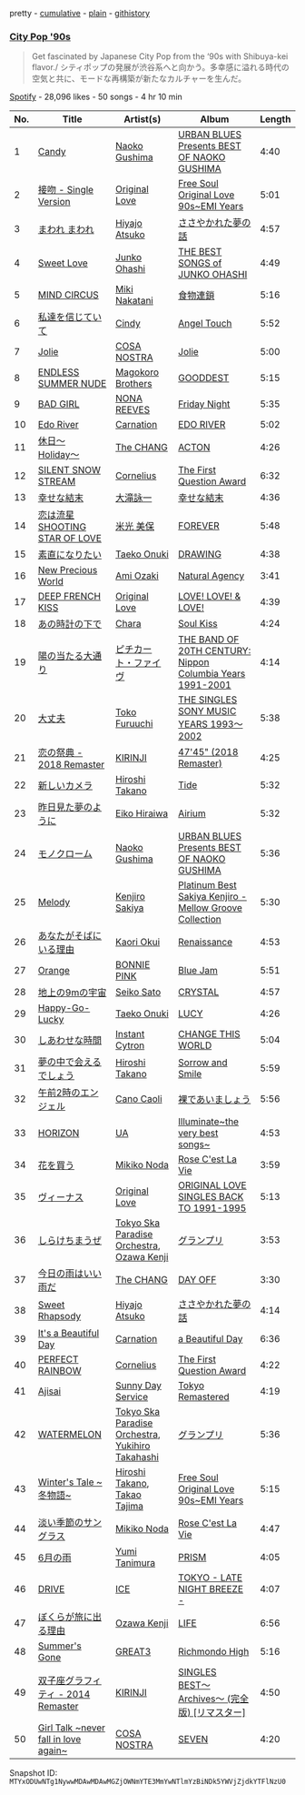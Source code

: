 pretty - [cumulative](/playlists/cumulative/37i9dQZF1DXcCtECOOdtm1.md) - [plain](/playlists/plain/37i9dQZF1DXcCtECOOdtm1) - [githistory](https://github.githistory.xyz/mackorone/spotify-playlist-archive/blob/main/playlists/plain/37i9dQZF1DXcCtECOOdtm1)

### [City Pop '90s](https://open.spotify.com/playlist/37i9dQZF1DXcCtECOOdtm1)

> Get fascinated by Japanese City Pop from the ‘90s with Shibuya\-kei flavor./ シティポップの発展が渋谷系へと向かう。多幸感に溢れる時代の空気と共に、モードな再構築が新たなカルチャーを生んだ。

[Spotify](https://open.spotify.com/user/spotify) - 28,096 likes - 50 songs - 4 hr 10 min

| No. | Title | Artist(s) | Album | Length |
|---|---|---|---|---|
| 1 | [Candy](https://open.spotify.com/track/5OUnJyo4Cb9bFPzDWb5GAK) | [Naoko Gushima](https://open.spotify.com/artist/75Vr32zFTf1oJgGwqWJcfs) | [URBAN BLUES Presents BEST OF NAOKO GUSHIMA](https://open.spotify.com/album/4qmd0MoQhHRudD3wXDHOmQ) | 4:40 |
| 2 | [接吻 \- Single Version](https://open.spotify.com/track/087QkWr0BShyZUZyJT9Nk6) | [Original Love](https://open.spotify.com/artist/76QaFuQNldIJkAkDmaMAck) | [Free Soul Original Love 90s\~EMI Years](https://open.spotify.com/album/1y4XMGzhAqUZcfpxh9zQ7R) | 5:01 |
| 3 | [まわれ まわれ](https://open.spotify.com/track/1lZbxQcKkq7LPyWdzZUhkS) | [Hiyajo Atsuko](https://open.spotify.com/artist/4RM51G7sDVxP0jo5uGODKf) | [ささやかれた夢の話](https://open.spotify.com/album/4vvaXPl77ekeetmDhltVOr) | 4:57 |
| 4 | [Sweet Love](https://open.spotify.com/track/5WTCHYg9G27e9e5HFKGdd1) | [Junko Ohashi](https://open.spotify.com/artist/7rGbODPTIVjzn3CTR6RCzE) | [THE BEST SONGS of JUNKO OHASHI](https://open.spotify.com/album/10BIzys0QO4l9UQGay0iRI) | 4:49 |
| 5 | [MIND CIRCUS](https://open.spotify.com/track/0gqTHvXLAkAKimqY7E4ngQ) | [Miki Nakatani](https://open.spotify.com/artist/0lQqccMaSieqmC4KN96fgs) | [食物連鎖](https://open.spotify.com/album/0rAypOqCpgSzKzuNRfVsux) | 5:16 |
| 6 | [私達を信じていて](https://open.spotify.com/track/4xu0gZ96zx1G7UdajUGDqD) | [Cindy](https://open.spotify.com/artist/2ZMPUpiuAKAkzPdMj6qEX0) | [Angel Touch](https://open.spotify.com/album/1Cm55AdMDqdZv9dxiJmB5m) | 5:52 |
| 7 | [Jolie](https://open.spotify.com/track/0JGEQ4bpgXwpwwEHfD4rL7) | [COSA NOSTRA](https://open.spotify.com/artist/3XTQoYcUS34mM1jloWW85u) | [Jolie](https://open.spotify.com/album/2vyEwx01MpkV5b5uXr6Zjq) | 5:00 |
| 8 | [ENDLESS SUMMER NUDE](https://open.spotify.com/track/0yiMxEV6t1oJsDZDQaf7vB) | [Magokoro Brothers](https://open.spotify.com/artist/7vDBc24PdLxDQEF6tGHnzM) | [GOODDEST](https://open.spotify.com/album/2X3g1UYUiMk7xmhWcoj7pc) | 5:15 |
| 9 | [BAD GIRL](https://open.spotify.com/track/6HQbJqm6M4YvZJd9acfIJm) | [NONA REEVES](https://open.spotify.com/artist/2C6HFF5xLM3rUfCEuZ3q2I) | [Friday Night](https://open.spotify.com/album/2XpP3oRuBudQhXZaNhsxWe) | 5:35 |
| 10 | [Edo River](https://open.spotify.com/track/7fMzDKqXI1yLugVJNWyiwm) | [Carnation](https://open.spotify.com/artist/5NvPLoJWfBHkEvTsiwmEog) | [EDO RIVER](https://open.spotify.com/album/1qFE5dkutI58p4UkN4Sho4) | 5:02 |
| 11 | [休日〜Holiday〜](https://open.spotify.com/track/54svovuyYwv8UFFYhqNbuE) | [The CHANG](https://open.spotify.com/artist/4TUK5uS3Y5yEMk1je8dvsU) | [ACTON](https://open.spotify.com/album/3Xwv5EJuTQ3rnZR8AAv6GC) | 4:26 |
| 12 | [SILENT SNOW STREAM](https://open.spotify.com/track/1bhJKv7Ou9rN9RYVD6YXUP) | [Cornelius](https://open.spotify.com/artist/2vJObElaIZWYDLpiXiJMo9) | [The First Question Award](https://open.spotify.com/album/34R5kaIgo2RPsMS2tb4xjc) | 6:32 |
| 13 | [幸せな結末](https://open.spotify.com/track/5osxC77ZVAIXIE5Q3DMUuu) | [大滝詠一](https://open.spotify.com/artist/0cFJWqLH2LZPzuTGS1ljV0) | [幸せな結末](https://open.spotify.com/album/0THQJwnRlNNmlxtoDMp5Rf) | 4:36 |
| 14 | [恋は流星 SHOOTING STAR OF LOVE](https://open.spotify.com/track/7DwgrtlxProoKzcjgW95Hs) | [米光 美保](https://open.spotify.com/artist/15asL053CFbu0Yd8l1z6Xr) | [FOREVER](https://open.spotify.com/album/40LzeiD8n5G9OddvHBu00H) | 5:48 |
| 15 | [素直になりたい](https://open.spotify.com/track/67dgiLbwMnKvey0fy4rJgW) | [Taeko Onuki](https://open.spotify.com/artist/5QeCklzEEYSSLWeUxuWeBy) | [DRAWING](https://open.spotify.com/album/1yLXjq2T0UZdk2iCY1Qor5) | 4:38 |
| 16 | [New Precious World](https://open.spotify.com/track/1fBvg4jelTmLWN9bTPKudL) | [Ami Ozaki](https://open.spotify.com/artist/0BPn2k0BoBN6XceavMVCTj) | [Natural Agency](https://open.spotify.com/album/52maoIFHtoFwNFzqKLj33j) | 3:41 |
| 17 | [DEEP FRENCH KISS](https://open.spotify.com/track/3840uavKqiGjuWZ32vu1b6) | [Original Love](https://open.spotify.com/artist/76QaFuQNldIJkAkDmaMAck) | [LOVE! LOVE! & LOVE!](https://open.spotify.com/album/2sbXsIxF3TUIuc4iVhSs1c) | 4:39 |
| 18 | [あの時計の下で](https://open.spotify.com/track/21OTypqqi7JU5CrEpcIxhK) | [Chara](https://open.spotify.com/artist/2v3eFzDOUnyWP1drW2dPTp) | [Soul Kiss](https://open.spotify.com/album/0dXWAhAdGxGfbZ4MILNUFO) | 4:24 |
| 19 | [陽の当たる大通り](https://open.spotify.com/track/5sKcnKSG99NlP0mahUAwx8) | [ピチカート・ファイヴ](https://open.spotify.com/artist/0IQalWuw5NBk1xXG5GK0Bv) | [THE BAND OF 20TH CENTURY: Nippon Columbia Years 1991\-2001](https://open.spotify.com/album/6XXYHc8PtLy885hQNeA4gC) | 4:14 |
| 20 | [大丈夫](https://open.spotify.com/track/2Z1vcO2Mef4j8YgOqcuIIn) | [Toko Furuuchi](https://open.spotify.com/artist/1rIVRqMT3NboIWjG2JN5hZ) | [THE SINGLES SONY MUSIC YEARS 1993〜2002](https://open.spotify.com/album/6L0RnoV3X2PtQoyY203VZJ) | 5:38 |
| 21 | [恋の祭典 \- 2018 Remaster](https://open.spotify.com/track/4WZmHR7ZQKFAZS13A1GQuq) | [KIRINJI](https://open.spotify.com/artist/0O1UtbTe4ca7HabaiMhYZ7) | [47'45" \(2018 Remaster\)](https://open.spotify.com/album/3Gsropo0I0mV05Vb1ePvYK) | 4:25 |
| 22 | [新しいカメラ](https://open.spotify.com/track/3HyBWjmsd7oNC8Kf84xzli) | [Hiroshi Takano](https://open.spotify.com/artist/1Z3tfBrHfzbWjvnOQh9GnO) | [Tide](https://open.spotify.com/album/031czByzgzBOdIWYiWRcR7) | 5:32 |
| 23 | [昨日見た夢のように](https://open.spotify.com/track/4wtR2MpQTQYiztuAYWMG5z) | [Eiko Hiraiwa](https://open.spotify.com/artist/4VPCefGLDWC3ACrhMytyKS) | [Airium](https://open.spotify.com/album/2dts82QfvxKAJtYZbsHXdC) | 5:32 |
| 24 | [モノクローム](https://open.spotify.com/track/1suyMXDdPZE6BZlKgTPB8b) | [Naoko Gushima](https://open.spotify.com/artist/75Vr32zFTf1oJgGwqWJcfs) | [URBAN BLUES Presents BEST OF NAOKO GUSHIMA](https://open.spotify.com/album/4qmd0MoQhHRudD3wXDHOmQ) | 5:36 |
| 25 | [Melody](https://open.spotify.com/track/2OpaAoMdzC7fR6mAzTZL2G) | [Kenjiro Sakiya](https://open.spotify.com/artist/14tdomXFf9cDR8ms2xVN03) | [Platinum Best Sakiya Kenjiro \- Mellow Groove Collection](https://open.spotify.com/album/5xlTVgB8LMfCQffVDvrAKB) | 5:30 |
| 26 | [あなたがそばにいる理由](https://open.spotify.com/track/4dRAXb8IpgVBdXJe5tYsUJ) | [Kaori Okui](https://open.spotify.com/artist/0RQhwDCMVYatkJ6p7rrB9e) | [Renaissance](https://open.spotify.com/album/0bWr54SZfUko5nVbtDiP9l) | 4:53 |
| 27 | [Orange](https://open.spotify.com/track/1xfRbBRDU13OFbjQY917fm) | [BONNIE PINK](https://open.spotify.com/artist/0ogtEa0KT8kmWr6n0UoAqu) | [Blue Jam](https://open.spotify.com/album/0LILwQL53k7i9m9CxrUzXt) | 5:51 |
| 28 | [地上の9mの宇宙](https://open.spotify.com/track/4IziiuY1hf00wLYSkk072A) | [Seiko Sato](https://open.spotify.com/artist/4sxVVljhdcKe36YGDZW3uV) | [CRYSTAL](https://open.spotify.com/album/39HbPKcc3M6MP63G4fFY7E) | 4:57 |
| 29 | [Happy\-Go\-Lucky](https://open.spotify.com/track/2nPddaj5ME4Vm11jvKEkSe) | [Taeko Onuki](https://open.spotify.com/artist/5QeCklzEEYSSLWeUxuWeBy) | [LUCY](https://open.spotify.com/album/0N1zL99Endak0l1KFoWT18) | 4:26 |
| 30 | [しあわせな時間](https://open.spotify.com/track/2jBMkEllnlU6z3jmn23O5q) | [Instant Cytron](https://open.spotify.com/artist/6YQynvo3pafhgrHpXp0Uvn) | [CHANGE THIS WORLD](https://open.spotify.com/album/1bbcPma18cl2NbVPAfB4Hu) | 5:04 |
| 31 | [夢の中で会えるでしょう](https://open.spotify.com/track/5Y9wdPTsQlnk3B17HDUewK) | [Hiroshi Takano](https://open.spotify.com/artist/1Z3tfBrHfzbWjvnOQh9GnO) | [Sorrow and Smile](https://open.spotify.com/album/0cS9IiWAUlpcj4jRn6GOg6) | 5:59 |
| 32 | [午前2時のエンジェル](https://open.spotify.com/track/0Fs9fqPPNslWeWbWjH0h4p) | [Cano Caoli](https://open.spotify.com/artist/5dKIn28hp1VpQYeigddI8r) | [裸であいましょう](https://open.spotify.com/album/29TFyKg4WZsMriAA9NJhMS) | 5:56 |
| 33 | [HORIZON](https://open.spotify.com/track/782gyHAHXhoTQ1pcjEksD9) | [UA](https://open.spotify.com/artist/43XHGbWVe5qKVCuI0HMep0) | [Illuminate\~the very best songs\~](https://open.spotify.com/album/6IZB1TIO4uGrQfXNzOblGn) | 4:53 |
| 34 | [花を買う](https://open.spotify.com/track/4U1UGoETmiVkDWYjvXozy0) | [Mikiko Noda](https://open.spotify.com/artist/6rAxZysBIWlwb9wTPPyXwp) | [Rose C'est La Vie](https://open.spotify.com/album/710F6Uqw8f953NxyS3V4iK) | 3:59 |
| 35 | [ヴィーナス](https://open.spotify.com/track/3BLWk8c92LgNNfujuiEaEQ) | [Original Love](https://open.spotify.com/artist/76QaFuQNldIJkAkDmaMAck) | [ORIGINAL LOVE SINGLES BACK TO 1991\-1995](https://open.spotify.com/album/2tJ9fdkia7sIr9bvI7jWLB) | 5:13 |
| 36 | [しらけちまうぜ](https://open.spotify.com/track/1PohOiwOj3bXB0Xyx2ChGR) | [Tokyo Ska Paradise Orchestra](https://open.spotify.com/artist/0UZq6vAHrwGgctvxTzzxYm), [Ozawa Kenji](https://open.spotify.com/artist/7ovAoJY1WI5kUXRCa35C2I) | [グランプリ](https://open.spotify.com/album/6P1m4VZS1ekXm2WPhy0zGH) | 3:53 |
| 37 | [今日の雨はいい雨だ](https://open.spotify.com/track/6uDYSBml0AD7FCvqnXcmXO) | [The CHANG](https://open.spotify.com/artist/4TUK5uS3Y5yEMk1je8dvsU) | [DAY OFF](https://open.spotify.com/album/4ShmM3FVCQqCbPw7Hw8qrQ) | 3:30 |
| 38 | [Sweet Rhapsody](https://open.spotify.com/track/2ws62XcfeV7PCT2exLmBEN) | [Hiyajo Atsuko](https://open.spotify.com/artist/4RM51G7sDVxP0jo5uGODKf) | [ささやかれた夢の話](https://open.spotify.com/album/4vvaXPl77ekeetmDhltVOr) | 4:14 |
| 39 | [It's a Beautiful Day](https://open.spotify.com/track/62bLC5IoSiLW7T33u5h4Yw) | [Carnation](https://open.spotify.com/artist/5NvPLoJWfBHkEvTsiwmEog) | [a Beautiful Day](https://open.spotify.com/album/47rfXgKpkpIEcNLBWHdsnR) | 6:36 |
| 40 | [PERFECT RAINBOW](https://open.spotify.com/track/2lDjU7CavwuSkwiQUs9Jwl) | [Cornelius](https://open.spotify.com/artist/2vJObElaIZWYDLpiXiJMo9) | [The First Question Award](https://open.spotify.com/album/34R5kaIgo2RPsMS2tb4xjc) | 4:22 |
| 41 | [Ajisai](https://open.spotify.com/track/2qNc3c7IE5OVGeti4tneY5) | [Sunny Day Service](https://open.spotify.com/artist/4cSyPcpldERtF4eL3NB9dn) | [Tokyo Remastered](https://open.spotify.com/album/1EDASuzxDyMoPHquQDAP2W) | 4:19 |
| 42 | [WATERMELON](https://open.spotify.com/track/081ccCOe9myoXhqDm9uNTh) | [Tokyo Ska Paradise Orchestra](https://open.spotify.com/artist/0UZq6vAHrwGgctvxTzzxYm), [Yukihiro Takahashi](https://open.spotify.com/artist/5Rv28BOArteQRhL8YUYgD5) | [グランプリ](https://open.spotify.com/album/6P1m4VZS1ekXm2WPhy0zGH) | 5:36 |
| 43 | [Winter's Tale \~冬物語\~](https://open.spotify.com/track/5OJfMJasV2Cr6n7DKNiruL) | [Hiroshi Takano](https://open.spotify.com/artist/1Z3tfBrHfzbWjvnOQh9GnO), [Takao Tajima](https://open.spotify.com/artist/3SH8KJyDPMZZz7kqAm41NV) | [Free Soul Original Love 90s\~EMI Years](https://open.spotify.com/album/1y4XMGzhAqUZcfpxh9zQ7R) | 5:15 |
| 44 | [淡い季節のサングラス](https://open.spotify.com/track/2LVc1ovrUpZiB7Q2SY7BvV) | [Mikiko Noda](https://open.spotify.com/artist/6rAxZysBIWlwb9wTPPyXwp) | [Rose C'est La Vie](https://open.spotify.com/album/710F6Uqw8f953NxyS3V4iK) | 4:47 |
| 45 | [6月の雨](https://open.spotify.com/track/3Yj7zIxt2FUFSoeGZR9W7q) | [Yumi Tanimura](https://open.spotify.com/artist/795ohAwDw5aYIOy7K69oJF) | [PRISM](https://open.spotify.com/album/7CXKBaIUgFp0PPNJhKM0lF) | 4:05 |
| 46 | [DRIVE](https://open.spotify.com/track/3LqAJsEdVCZ8m4BaN81gPH) | [ICE](https://open.spotify.com/artist/2Aszv4lzEl7Nmv4NdzHlDN) | [TOKYO \- LATE NIGHT BREEZE \-](https://open.spotify.com/album/4PH1nBfXyPW6ZipUfE1lpj) | 4:07 |
| 47 | [ぼくらが旅に出る理由](https://open.spotify.com/track/2p0owRvYOHdTNFRvh7aVV5) | [Ozawa Kenji](https://open.spotify.com/artist/7ovAoJY1WI5kUXRCa35C2I) | [LIFE](https://open.spotify.com/album/0Tdt88VQdPyd29PRcvBgYG) | 6:56 |
| 48 | [Summer's Gone](https://open.spotify.com/track/6ba2rP5GlBGvf6iGre793z) | [GREAT3](https://open.spotify.com/artist/30J6mBcyUPnaFvosCbwril) | [Richmondo High](https://open.spotify.com/album/23Va8dFffSGu9AmvygAtff) | 5:16 |
| 49 | [双子座グラフィティ \- 2014 Remaster](https://open.spotify.com/track/6SbhXWE47UAGZIYZNcZxkX) | [KIRINJI](https://open.spotify.com/artist/0O1UtbTe4ca7HabaiMhYZ7) | [SINGLES BEST〜Archives〜 \(完全版\) \[リマスター\]](https://open.spotify.com/album/5aofoE06bWoCF43ZXHU4jk) | 4:50 |
| 50 | [Girl Talk \~never fall in love again\~](https://open.spotify.com/track/2D2Z9gHas01CpA2ciEfDru) | [COSA NOSTRA](https://open.spotify.com/artist/3XTQoYcUS34mM1jloWW85u) | [SEVEN](https://open.spotify.com/album/6KPK1tNvB5qZTJeTBrji7X) | 4:20 |

Snapshot ID: `MTYxODUwNTg1NywwMDAwMDAwMGZjOWNmYTE3MmYwNTlmYzBiNDk5YWVjZjdkYTFlNzU0`
